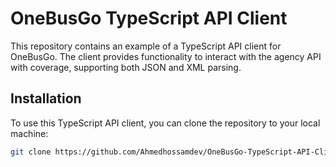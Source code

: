 # OneBusGo TypeScript API Client

This repository contains an example of a TypeScript API client for OneBusGo. The client provides functionality to interact with the agency API with coverage, supporting both JSON and XML parsing.

## Installation

To use this TypeScript API client, you can clone the repository to your local machine:

```bash
git clone https://github.com/Ahmedhossamdev/OneBusGo-TypeScript-API-Client.git
